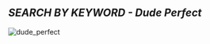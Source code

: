 ## _SEARCH BY KEYWORD - Dude Perfect_

![dude_perfect](https://user-images.githubusercontent.com/36114089/45137246-6c389800-b16d-11e8-92ee-dac45ddb57f9.png)
